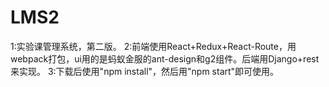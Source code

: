 # LMS2
1:实验课管理系统，第二版。
2:前端使用React+Redux+React-Route，用webpack打包，ui用的是蚂蚁金服的ant-design和g2组件。后端用Django+rest来实现。
3:下载后使用"npm install"，然后用"npm start"即可使用。
